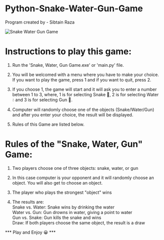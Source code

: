 # Python-Snake-Water-Gun-Game
Program created by - Sibtain Raza

![Snake Water Gun Game](https://github.com/user-attachments/assets/054d055f-11c8-4701-91d1-a1dc763a4ff6)

# Instructions to play this game:

1) Run the 'Snake, Water, Gun Game.exe' or 'main.py' file.

2) You will be welcomed with a menu where you have to make your choice. If you want to play the game, press 1 and if you want to quit, press 2.

3) If you choose 1, the game will start and it will ask you to enter a number between 1 to 3, where, 1 is for selecting Snake 🐍, 2 is for selecting Water 💧 and 3 is for selecting Gun 🔫.

4) Computer will randomly choose one of the objects (Snake/Water/Gun) and after you enter your choice, the result will be displayed.

5) Rules of this Game are listed below.


# Rules of the "Snake, Water, Gun" Game:

1) Two players choose one of three objects: snake, water, or gun

2) In this case computer is your opponent and it will randomly choose an object. You will also get to choose an object.

3) The player who plays the strongest "object" wins

4) The results are:
   <br>
    Snake vs. Water: Snake wins by drinking the water
   <br>
    Water vs. Gun: Gun drowns in water, giving a point to water
   <br>
    Gun vs. Snake: Gun kills the snake and wins
   <br>
    Draw: If both players choose the same object, the result is a draw

*** Play and Enjoy 😀 ***
